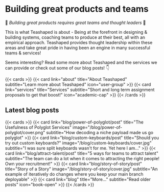 # Building great products and teams
🌟 *Building great products requires great teams and thought leaders* 🌟

This is what Teashaped is about -
Being at the forefront in designing & building systems, coaching teams to produce at their best, all with an empirical approach.
Teashaped provides thought leadership within these areas and take great pride in having been an engine in many successful teams &
services!

Seems interesting? Read some more about Teashaped and the services we can provide or check out some of our blog posts! 👇

{{< cards >}}
  {{< card link="about" title="About Teashaped" subtitle="Learn more about Teashaped" icon="user-group" >}}
  {{< card link="services" title="Services" subtitle="Short and long term assignment proposals to get that boost!" icon="academic-cap" >}}
{{< /cards >}}

## Latest blog posts

{{< cards >}}
  {{< card link="blog/power-of-polyglot/post" title="The Usefulness of Polyglot Services" image="/blog/power-of-polyglot/cover.png" subtitle="How decoding a niche payload made us go polyglot" >}}
  {{< card link="blog/custom-keyboards/post" title="Should you try out custom keyboards?" image="/blog/custom-keyboards/cover.jpg" subtitle="I was sure split keyboards wasn't for me. Yet here I am..." >}}
  {{< card link="blog/attract-talent/post" title="5 ways for teams to attract talent" subtitle="The team can do a lot when it comes to attracting the right people! Own your recruitment!" >}}
  {{< card link="blog/story-of-story/post" title="Story of a Story" image="/blog/story-of-story/cover.jpg" subtitle="An example of iteratively do changes where you keep your main branch deployable" >}}
  {{< card link="blog" title="More..." subtitle="Read older posts" icon="book-open" >}}
{{< /cards >}}

